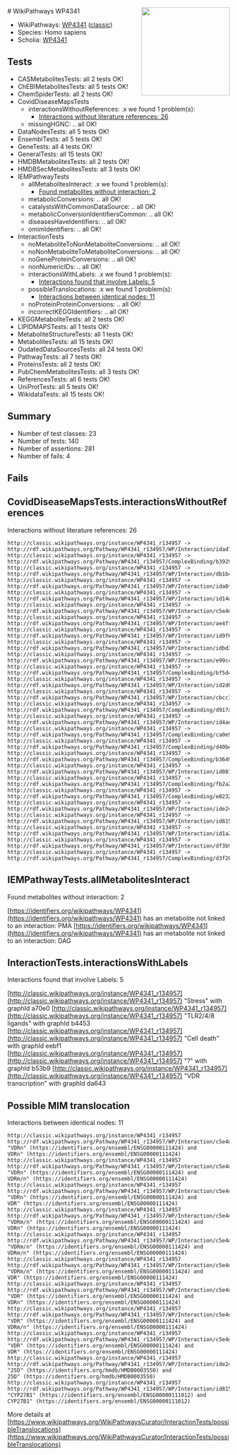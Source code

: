 <img style="float: right; width: 200px" src="https://cms-assets.nporadio.nl/npo3fm/NPO-Serious-Request-Logo-Groen-Ik-Steun-RGB.png" />
# WikiPathways WP4341

* WikiPathways: [WP4341](https://wikipathways.org/pathways/WP4341) ([classic](https://classic.wikipathways.org/instance/WP4341))
* Species: Homo sapiens
* Scholia: [WP4341](https://scholia.toolforge.org/wikipathways/WP4341)
## Tests
* CASMetabolitesTests: all 2 tests OK!
* ChEBIMetabolitesTests: all 5 tests OK!
* ChemSpiderTests: all 2 tests OK!
* CovidDiseaseMapsTests
    * interactionsWithoutReferences: .x we found 1 problem(s):
        * [Interactions without literature references: 26](#9701cd06)
    * missingHGNC: .. all OK!
* DataNodesTests: all 5 tests OK!
* EnsemblTests: all 5 tests OK!
* GeneTests: all 4 tests OK!
* GeneralTests: all 15 tests OK!
* HMDBMetabolitesTests: all 2 tests OK!
* HMDBSecMetabolitesTests: all 3 tests OK!
* IEMPathwayTests
    * allMetabolitesInteract: .x we found 1 problem(s):
        * [Found metabolites without interaction: 2](#2bc2e7ed)
    * metabolicConversions: .. all OK!
    * catalystsWithCommonDataSource: .. all OK!
    * metabolicConversionIdentifiersCommon: .. all OK!
    * diseasesHaveIdentifiers: .. all OK!
    * omimIdentifiers: .. all OK!
* InteractionTests
    * noMetaboliteToNonMetaboliteConversions: .. all OK!
    * noNonMetaboliteToMetaboliteConversions: .. all OK!
    * noGeneProteinConversions: .. all OK!
    * nonNumericIDs: .. all OK!
    * interactionsWithLabels: .x we found 1 problem(s):
        * [Interactions found that involve Labels: 5](#630d267c)
    * possibleTranslocations: .x we found 1 problem(s):
        * [Interactions between identical nodes: 11](#661ebeeb)
    * noProteinProteinConversions: .. all OK!
    * incorrectKEGGIdentifiers: .. all OK!
* KEGGMetaboliteTests: all 2 tests OK!
* LIPIDMAPSTests: all 1 tests OK!
* MetaboliteStructureTests: all 1 tests OK!
* MetabolitesTests: all 15 tests OK!
* OudatedDataSourcesTests: all 24 tests OK!
* PathwayTests: all 7 tests OK!
* ProteinsTests: all 2 tests OK!
* PubChemMetabolitesTests: all 3 tests OK!
* ReferencesTests: all 6 tests OK!
* UniProtTests: all 5 tests OK!
* WikidataTests: all 15 tests OK!


## Summary

* Number of test classes: 23
* Number of tests: 140
* Number of assertions: 281
* Number of fails: 4

## Fails

<a name="9701cd06" />

## CovidDiseaseMapsTests.interactionsWithoutReferences

Interactions without literature references: 26
```
http://classic.wikipathways.org/instance/WP4341_r134957 -> http://rdf.wikipathways.org/Pathway/WP4341_r134957/WP/Interaction/idad76ceb5
http://classic.wikipathways.org/instance/WP4341_r134957 -> http://rdf.wikipathways.org/Pathway/WP4341_r134957/ComplexBinding/b3929
http://classic.wikipathways.org/instance/WP4341_r134957 -> http://rdf.wikipathways.org/Pathway/WP4341_r134957/WP/Interaction/db1b4
http://classic.wikipathways.org/instance/WP4341_r134957 -> http://rdf.wikipathways.org/Pathway/WP4341_r134957/WP/Interaction/ida0fc622e
http://classic.wikipathways.org/instance/WP4341_r134957 -> http://rdf.wikipathways.org/Pathway/WP4341_r134957/WP/Interaction/id14d5294b
http://classic.wikipathways.org/instance/WP4341_r134957 -> http://rdf.wikipathways.org/Pathway/WP4341_r134957/WP/Interaction/c5e4d
http://classic.wikipathways.org/instance/WP4341_r134957 -> http://rdf.wikipathways.org/Pathway/WP4341_r134957/WP/Interaction/ae4ff
http://classic.wikipathways.org/instance/WP4341_r134957 -> http://rdf.wikipathways.org/Pathway/WP4341_r134957/WP/Interaction/id9f6127db
http://classic.wikipathways.org/instance/WP4341_r134957 -> http://rdf.wikipathways.org/Pathway/WP4341_r134957/WP/Interaction/idbd396ec
http://classic.wikipathways.org/instance/WP4341_r134957 -> http://rdf.wikipathways.org/Pathway/WP4341_r134957/WP/Interaction/e99cc
http://classic.wikipathways.org/instance/WP4341_r134957 -> http://rdf.wikipathways.org/Pathway/WP4341_r134957/ComplexBinding/bf5d4
http://classic.wikipathways.org/instance/WP4341_r134957 -> http://rdf.wikipathways.org/Pathway/WP4341_r134957/WP/Interaction/id2d65842d
http://classic.wikipathways.org/instance/WP4341_r134957 -> http://rdf.wikipathways.org/Pathway/WP4341_r134957/WP/Interaction/cbcc1
http://classic.wikipathways.org/instance/WP4341_r134957 -> http://rdf.wikipathways.org/Pathway/WP4341_r134957/ComplexBinding/d917a
http://classic.wikipathways.org/instance/WP4341_r134957 -> http://rdf.wikipathways.org/Pathway/WP4341_r134957/WP/Interaction/id4aee4cd7
http://classic.wikipathways.org/instance/WP4341_r134957 -> http://rdf.wikipathways.org/Pathway/WP4341_r134957/ComplexBinding/ca0e9
http://classic.wikipathways.org/instance/WP4341_r134957 -> http://rdf.wikipathways.org/Pathway/WP4341_r134957/ComplexBinding/d40be
http://classic.wikipathways.org/instance/WP4341_r134957 -> http://rdf.wikipathways.org/Pathway/WP4341_r134957/ComplexBinding/b3649
http://classic.wikipathways.org/instance/WP4341_r134957 -> http://rdf.wikipathways.org/Pathway/WP4341_r134957/WP/Interaction/id8018d559
http://classic.wikipathways.org/instance/WP4341_r134957 -> http://rdf.wikipathways.org/Pathway/WP4341_r134957/ComplexBinding/fb2a2
http://classic.wikipathways.org/instance/WP4341_r134957 -> http://rdf.wikipathways.org/Pathway/WP4341_r134957/ComplexBinding/e0232
http://classic.wikipathways.org/instance/WP4341_r134957 -> http://rdf.wikipathways.org/Pathway/WP4341_r134957/WP/Interaction/ide241ec12
http://classic.wikipathways.org/instance/WP4341_r134957 -> http://rdf.wikipathways.org/Pathway/WP4341_r134957/WP/Interaction/id8155bdbf
http://classic.wikipathways.org/instance/WP4341_r134957 -> http://rdf.wikipathways.org/Pathway/WP4341_r134957/WP/Interaction/id1a217e9d
http://classic.wikipathways.org/instance/WP4341_r134957 -> http://rdf.wikipathways.org/Pathway/WP4341_r134957/WP/Interaction/df3b9
http://classic.wikipathways.org/instance/WP4341_r134957 -> http://rdf.wikipathways.org/Pathway/WP4341_r134957/ComplexBinding/d3f28
```

<a name="2bc2e7ed" />

## IEMPathwayTests.allMetabolitesInteract

Found metabolites without interaction: 2

[https://identifiers.org/wikipathways/WP4341](https://identifiers.org/wikipathways/WP4341) has an metabolite not linked to an interaction: PMA
[https://identifiers.org/wikipathways/WP4341](https://identifiers.org/wikipathways/WP4341) has an metabolite not linked to an interaction: DAG


<a name="630d267c" />

## InteractionTests.interactionsWithLabels

Interactions found that involve Labels: 5

[http://classic.wikipathways.org/instance/WP4341_r134957](http://classic.wikipathways.org/instance/WP4341_r134957) "Stress" with graphId a70e0
[http://classic.wikipathways.org/instance/WP4341_r134957](http://classic.wikipathways.org/instance/WP4341_r134957) "TLR2/4/8
ligands" with graphId b4453
[http://classic.wikipathways.org/instance/WP4341_r134957](http://classic.wikipathways.org/instance/WP4341_r134957) "Cell death" with graphId eebf1
[http://classic.wikipathways.org/instance/WP4341_r134957](http://classic.wikipathways.org/instance/WP4341_r134957) "?" with graphId b53b9
[http://classic.wikipathways.org/instance/WP4341_r134957](http://classic.wikipathways.org/instance/WP4341_r134957) "VDR transcription" with graphId da643


<a name="661ebeeb" />

## Possible MIM translocation

Interactions between identical nodes: 11
```
http://classic.wikipathways.org/instance/WP4341_r134957 http://rdf.wikipathways.org/Pathway/WP4341_r134957/WP/Interaction/c5e4d "VDRn" (https://identifiers.org/ensembl/ENSG00000111424) and 
VDRn" (https://identifiers.org/ensembl/ENSG00000111424)
http://classic.wikipathways.org/instance/WP4341_r134957 http://rdf.wikipathways.org/Pathway/WP4341_r134957/WP/Interaction/c5e4d "VDRn" (https://identifiers.org/ensembl/ENSG00000111424) and 
VDRm/n" (https://identifiers.org/ensembl/ENSG00000111424)
http://classic.wikipathways.org/instance/WP4341_r134957 http://rdf.wikipathways.org/Pathway/WP4341_r134957/WP/Interaction/c5e4d "VDRn" (https://identifiers.org/ensembl/ENSG00000111424) and 
VDR" (https://identifiers.org/ensembl/ENSG00000111424)
http://classic.wikipathways.org/instance/WP4341_r134957 http://rdf.wikipathways.org/Pathway/WP4341_r134957/WP/Interaction/c5e4d "VDRm/n" (https://identifiers.org/ensembl/ENSG00000111424) and 
VDRn" (https://identifiers.org/ensembl/ENSG00000111424)
http://classic.wikipathways.org/instance/WP4341_r134957 http://rdf.wikipathways.org/Pathway/WP4341_r134957/WP/Interaction/c5e4d "VDRm/n" (https://identifiers.org/ensembl/ENSG00000111424) and 
VDRm/n" (https://identifiers.org/ensembl/ENSG00000111424)
http://classic.wikipathways.org/instance/WP4341_r134957 http://rdf.wikipathways.org/Pathway/WP4341_r134957/WP/Interaction/c5e4d "VDRm/n" (https://identifiers.org/ensembl/ENSG00000111424) and 
VDR" (https://identifiers.org/ensembl/ENSG00000111424)
http://classic.wikipathways.org/instance/WP4341_r134957 http://rdf.wikipathways.org/Pathway/WP4341_r134957/WP/Interaction/c5e4d "VDR" (https://identifiers.org/ensembl/ENSG00000111424) and 
VDRn" (https://identifiers.org/ensembl/ENSG00000111424)
http://classic.wikipathways.org/instance/WP4341_r134957 http://rdf.wikipathways.org/Pathway/WP4341_r134957/WP/Interaction/c5e4d "VDR" (https://identifiers.org/ensembl/ENSG00000111424) and 
VDRm/n" (https://identifiers.org/ensembl/ENSG00000111424)
http://classic.wikipathways.org/instance/WP4341_r134957 http://rdf.wikipathways.org/Pathway/WP4341_r134957/WP/Interaction/c5e4d "VDR" (https://identifiers.org/ensembl/ENSG00000111424) and 
VDR" (https://identifiers.org/ensembl/ENSG00000111424)
http://classic.wikipathways.org/instance/WP4341_r134957 http://rdf.wikipathways.org/Pathway/WP4341_r134957/WP/Interaction/ide241ec12 "25D" (https://identifiers.org/hmdb/HMDB0003550) and 
25D" (https://identifiers.org/hmdb/HMDB0003550)
http://classic.wikipathways.org/instance/WP4341_r134957 http://rdf.wikipathways.org/Pathway/WP4341_r134957/WP/Interaction/id8155bdbf "CYP27B1" (https://identifiers.org/ensembl/ENSG00000111012) and 
CYP27B1" (https://identifiers.org/ensembl/ENSG00000111012)
```

More details at [https://www.wikipathways.org/WikiPathwaysCurator/InteractionTests/possibleTranslocations](https://www.wikipathways.org/WikiPathwaysCurator/InteractionTests/possibleTranslocations)

